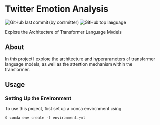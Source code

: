 # Twitter Emotion Analysis

![GitHub last commit (by committer)](https://img.shields.io/github/last-commit/florianehmann/transformer-architecture)
![GitHub top language](https://img.shields.io/github/languages/top/florianehmann/transformer-architecture)

Explore the Architecture of Transformer Language Models

## About

In this project I explore the architecture and hyperarameters of transformer language models, as well as the attention mechanism within the transformer.

## Usage

### Setting Up the Environment

To use this project, first set up a conda environment using

    $ conda env create -f environment.yml
